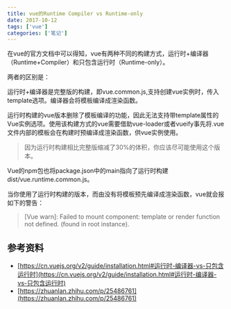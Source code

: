 ```yaml
---
title: vue的Runtime Compiler vs Runtime-only
date: 2017-10-12
tags: ['vue']
categories: ['笔记']
---
```

在vue的官方文档中可以得知，vue有两种不同的构建方式，运行时+编译器（Runtime+Compiler）和只包含运行时（Runtime-only）。

两者的区别是：

运行时+编译器是完整版的构建，即vue.common.js,支持创建vue实例时，传入template选项。编译器会将模板编译成渲染函数。

运行时构建的vue版本删除了模板编译的功能，因此无法支持带template属性的Vue实例选项。使用该构建方式的vue需要借助vue-loader或者vueify事先将.vue文件内部的模板会在构建时预编译成渲染函数，供vue实例使用。

> 因为运行时构建相比完整版缩减了30%的体积，你应该尽可能使用这个版本。

Vue的npm包也将package.json中的main指向了运行时构建dist/vue.runtime.common.js。

当你使用了运行时构建的版本，而由没有将模板预先编译成渲染函数，vue就会报如下的警告：
> [Vue warn]: Failed to mount component: template or render function not defined. (found in root instance).
## 参考资料
* [https://cn.vuejs.org/v2/guide/installation.html#运行时-编译器-vs-只包含运行时](https://cn.vuejs.org/v2/guide/installation.html#运行时-编译器-vs-只包含运行时)
* [https://zhuanlan.zhihu.com/p/25486761](https://zhuanlan.zhihu.com/p/25486761)

